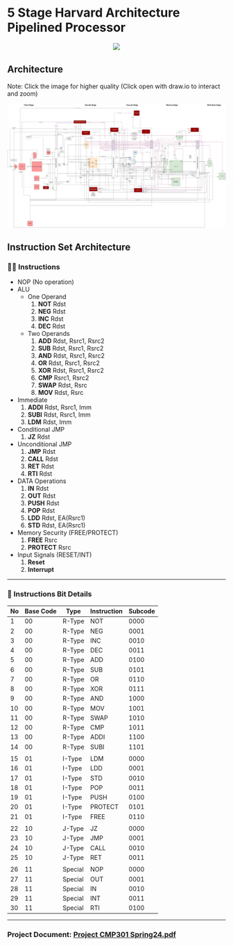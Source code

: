 # 5 Stage Harvard Architecture Pipelined Processor
<div align="center">
    <img src="https://cdn.dribbble.com/users/1366606/screenshots/8075231/media/e971c24ffcfc453ec6c21accb4acbec8.gif" width="300" />
</div>

## Architecture
Note: Click the image for higher quality (Click open with draw.io to interact and zoom)

<a href="https://drive.google.com/file/d/1aCtEjQ2wx38Zt0gfON90N8CMRlunBgCD/view?usp=sharing" target="_blank">![Diagram](./Diagram.drawio.svg)</a>

## Instruction Set Architecture

### 👨‍💻 Instructions

- NOP (No operation)
- ALU
    - One Operand
        1. **NOT** Rdst
        2. **NEG** Rdst
        3. **INC** Rdst
        4. **DEC** Rdst
    - Two Operands
        1. **ADD** Rdst, Rsrc1, Rsrc2 
        2. **SUB** Rdst, Rsrc1, Rsrc2
        3. **AND** Rdst, Rsrc1, Rsrc2
        4. **OR** Rdst, Rsrc1, Rsrc2
        5. **XOR** Rdst, Rsrc1, Rsrc2 
        6. **CMP** Rsrc1, Rsrc2
        7. **SWAP** Rdst, Rsrc
        8. **MOV** Rdst, Rsrc
- Immediate
    1. **ADDI** Rdst, Rsrc1, Imm
    2. **SUBI** Rdst, Rsrc1, Imm
    3. **LDM** Rdst, Imm
- Conditional JMP
    1. **JZ** Rdst
- Unconditional JMP
    1. **JMP** Rdst
    2. **CALL** Rdst
    3. **RET** Rdst
    4. **RTI** Rdst
- DATA Operations
    1. **IN** Rdst 
    2. **OUT** Rdst
    3. **PUSH** Rdst
    4. **POP** Rdst
    5. **LDD** Rdst, EA(Rsrc1)
    6. **STD** Rdst, EA(Rsrc1)
- Memory Security (FREE/PROTECT)
    1. **FREE** Rsrc
    2. **PROTECT** Rsrc
- Input Signals (RESET/INT)
    1. **Reset**
    2. **Interrupt**
<hr>

### 📄 Instructions Bit Details

| No | Base Code | Type | Instruction | Subcode |
|----|-----------|------|-------------|---------|
| 1  |     00    | R-Type | NOT  | 0000 |
| 2  |     00    | R-Type | NEG  | 0001 |
| 3  |     00    | R-Type | INC  | 0010 |
| 4  |     00    | R-Type | DEC  | 0011 |
| 5  |     00    | R-Type | ADD  | 0100 |
| 6  |     00    | R-Type | SUB  | 0101 |
| 7  |     00    | R-Type | OR   | 0110 |
| 8  |     00    | R-Type | XOR  | 0111 |
| 9  |     00    | R-Type | AND  | 1000 |
| 10 |     00    | R-Type | MOV  | 1001 |
| 11 |     00    | R-Type | SWAP | 1010 |
| 12 |     00    | R-Type | CMP  | 1011 |
| 13 |     00    | R-Type | ADDI | 1100 |
| 14 |     00    | R-Type | SUBI | 1101 |
|  					   	                |
| 15 |     01    | I-Type | LDM  | 0000 |
| 16 |     01    | I-Type | LDD  | 0001 |
| 17 |     01    | I-Type | STD  | 0010 |
| 18 |     01    | I-Type | POP  | 0011 |
| 19 |     01    | I-Type | PUSH | 0100 |
| 20 |     01    | I-Type |PROTECT| 0101 |
| 21 |     01    | I-Type | FREE  | 0110 |
|  					   	                |
| 22 |     10    | J-Type | JZ   | 0000 |
| 23 |     10    | J-Type | JMP  | 0001 |
| 24 |     10    | J-Type | CALL | 0010 |
| 25 |     10    | J-Type | RET  | 0011 |
|  					   	                |
| 26 |     11    | Special| NOP  | 0000 |
| 27 |     11    | Special| OUT  | 0001 |
| 28 |     11    | Special| IN   | 0010 |
| 29 |     11    | Special| INT  | 0011 |
| 30 |     11    | Special| RTI  | 0100 |

<hr>

### Project Document: [Project CMP301 Spring24.pdf](https://drive.google.com/file/d/17U7R_q8giNUnOumMk2kJQas2t6kr-Ozq/view?usp=sharing)
